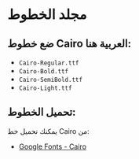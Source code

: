 # مجلد الخطوط

## ضع خطوط Cairo العربية هنا:
- `Cairo-Regular.ttf`
- `Cairo-Bold.ttf`
- `Cairo-SemiBold.ttf`
- `Cairo-Light.ttf`

## تحميل الخطوط:
يمكنك تحميل خط Cairo من:
- [Google Fonts - Cairo](https://fonts.google.com/specimen/Cairo)
